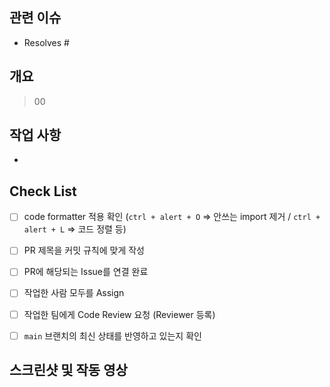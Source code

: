 ## 관련 이슈

- Resolves #

## 개요

> 00

## 작업 사항

- 

## Check List
- [ ] code formatter 적용 확인 (`ctrl + alert + O`  ⇒ 안쓰는 import 제거 / `ctrl + alert + L`  ⇒ 코드 정렬 등)
- [ ] PR 제목을 커밋 규칙에 맞게 작성
- [ ] PR에 해당되는 Issue를 연결 완료
- [ ] 작업한 사람 모두를 Assign
- [ ] 작업한 팀에게 Code Review 요청 (Reviewer 등록)
- [ ] `main` 브랜치의 최신 상태를 반영하고 있는지 확인


## 스크린샷 및 작동 영상
